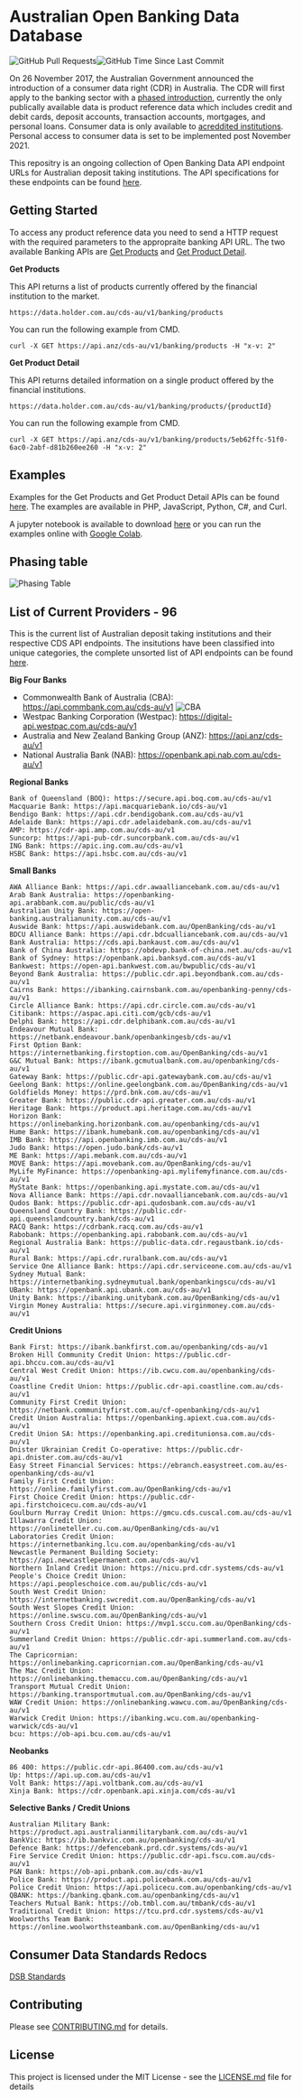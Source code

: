 # Australian Open Banking Data Database
<img alt="GitHub Pull Requests" src="https://img.shields.io/github/issues-pr/Uskompuf/Australian-Open-Banking-Data-Database.svg?sanitize=true"/><img alt="GitHub Time Since Last Commit" src="https://img.shields.io/github/last-commit/Uskompuf/Australian-Open-Banking-Data-Database.svg?sanitize=true"/>

On 26 November 2017, the Australian Government announced the introduction of a consumer data right (CDR) in Australia. The CDR will first apply to the banking sector with a [phased introduction](#phasing-table), currently the only publically available data is product reference data which includes credit and debit cards, deposit accounts, transaction accounts, mortgages, and personal loans. Consumer data is only available to [acreddited institutions](https://www.cdr.gov.au/find-a-provider?providerType=Data%2520Recipient). Personal access to consumer data is set to be implemented post November 2021.

This repositry is an ongoing collection of Open Banking Data API endpoint URLs for Australian deposit taking institutions. The API specifications for these endpoints can be found [here](https://consumerdatastandardsaustralia.github.io/standards/#future-dated-obligations).

## Getting Started ##

To access any product reference data you need to send a HTTP request with the required parameters to the appropraite banking API URL. The two available Banking APIs are [Get Products](https://consumerdatastandardsaustralia.github.io/standards/#get-products) and [Get Product Detail](https://consumerdatastandardsaustralia.github.io/standards/#get-product-detail).

**Get Products**

This API returns a list of products currently offered by the financial institution to the market.

`https://data.holder.com.au/cds-au/v1/banking/products`

You can run the following example from CMD.

`curl -X GET https://api.anz/cds-au/v1/banking/products -H "x-v: 2"`

**Get Product Detail**

This API returns detailed information on a single product offered by the financial institutions.

`https://data.holder.com.au/cds-au/v1/banking/products/{productId}`

You can run the following example from CMD.

`curl -X GET https://api.anz/cds-au/v1/banking/products/5eb62ffc-51f0-6ac0-2abf-d81b260ee260 -H "x-v: 2"`

## Examples

Examples for the Get Products and Get Product Detail APIs can be found [here](EXAMPLES.md). The examples are available in PHP, JavaScript, Python, C#, and Curl.

A jupyter notebook is available to download [here](Australian_Open_Banking_Data.ipynb) or you can run the examples online with [Google Colab](https://colab.research.google.com/drive/1P_Tlww5VWMXJx7qhmISrhaqgxbF-yZRs#offline=true&sandboxMode=true).

## Phasing table

![Phasing Table](phasing-table.jpg)

## List of Current Providers - 96

This is the current list of Australian deposit taking institutions and their respective CDS API endpoints. The insitutions have been classified into unique categories, the complete unsorted list of API endpoints can be found [here](complete.txt).


**Big Four Banks**

* Commonwealth Bank of Australia (CBA): https://api.commbank.com.au/cds-au/v1 <img alt="CBA" src="https://img.shields.io/endpoint?url=https%3A%2F%2Fmy-first-playground-5kyn70wrtdm0.runkit.sh%2Fapi.commbank.com.au%2Fpublic"/>
* Westpac Banking Corporation (Westpac): https://digital-api.westpac.com.au/cds-au/v1
* Australia and New Zealand Banking Group (ANZ): https://api.anz/cds-au/v1
* National Australia Bank (NAB): https://openbank.api.nab.com.au/cds-au/v1


**Regional Banks**
```
Bank of Queensland (BOQ): https://secure.api.boq.com.au/cds-au/v1
Macquarie Bank: https://api.macquariebank.io/cds-au/v1
Bendigo Bank: https://api.cdr.bendigobank.com.au/cds-au/v1
Adelaide Bank: https://api.cdr.adelaidebank.com.au/cds-au/v1
AMP: https://cdr-api.amp.com.au/cds-au/v1
Suncorp: https://api-pub-cdr.suncorpbank.com.au/cds-au/v1
ING Bank: https://apic.ing.com.au/cds-au/v1
HSBC Bank: https://api.hsbc.com.au/cds-au/v1
```

**Small Banks**
```
AWA Alliance Bank: https://api.cdr.awaalliancebank.com.au/cds-au/v1
Arab Bank Australia: https://openbanking-api.arabbank.com.au/public/cds-au/v1
Australian Unity Bank: https://open-banking.australianunity.com.au/cds-au/v1
Auswide Bank: https://api.auswidebank.com.au/OpenBanking/cds-au/v1
BDCU Alliance Bank: https://api.cdr.bdcualliancebank.com.au/cds-au/v1
Bank Australia: https://cds.api.bankaust.com.au/cds-au/v1
Bank of China Australia: https://obdevp.bank-of-china.net.au/cds-au/v1
Bank of Sydney: https://openbank.api.banksyd.com.au/cds-au/v1
Bankwest: https://open-api.bankwest.com.au/bwpublic/cds-au/v1
Beyond Bank Australia: https://public.cdr.api.beyondbank.com.au/cds-au/v1
Cairns Bank: https://ibanking.cairnsbank.com.au/openbanking-penny/cds-au/v1
Circle Alliance Bank: https://api.cdr.circle.com.au/cds-au/v1
Citibank: https://aspac.api.citi.com/gcb/cds-au/v1
Delphi Bank: https://api.cdr.delphibank.com.au/cds-au/v1
Endeavour Mutual Bank: https://netbank.endeavour.bank/openbankingesb/cds-au/v1
First Option Bank: https://internetbanking.firstoption.com.au/OpenBanking/cds-au/v1
G&C Mutual Bank: https://ibank.gcmutualbank.com.au/openbanking/cds-au/v1
Gateway Bank: https://public.cdr-api.gatewaybank.com.au/cds-au/v1
Geelong Bank: https://online.geelongbank.com.au/OpenBanking/cds-au/v1
Goldfields Money: https://prd.bnk.com.au/cds-au/v1
Greater Bank: https://public.cdr-api.greater.com.au/cds-au/v1
Heritage Bank: https://product.api.heritage.com.au/cds-au/v1
Horizon Bank: https://onlinebanking.horizonbank.com.au/openbanking/cds-au/v1
Hume Bank: https://ibank.humebank.com.au/openbanking/cds-au/v1
IMB Bank: https://api.openbanking.imb.com.au/cds-au/v1
Judo Bank: https://open.judo.bank/cds-au/v1
ME Bank: https://api.mebank.com.au/cds-au/v1
MOVE Bank: https://api.movebank.com.au/OpenBanking/cds-au/v1
MyLife MyFinance: https://openbanking-api.mylifemyfinance.com.au/cds-au/v1
MyState Bank: https://openbanking.api.mystate.com.au/cds-au/v1
Nova Alliance Bank: https://api.cdr.novaalliancebank.com.au/cds-au/v1
Qudos Bank: https://public.cdr-api.qudosbank.com.au/cds-au/v1
Queensland Country Bank: https://public.cdr-api.queenslandcountry.bank/cds-au/v1
RACQ Bank: https://cdrbank.racq.com.au/cds-au/v1
Rabobank: https://openbanking.api.rabobank.com.au/cds-au/v1
Regional Australia Bank: https://public-data.cdr.regaustbank.io/cds-au/v1
Rural Bank: https://api.cdr.ruralbank.com.au/cds-au/v1
Service One Alliance Bank: https://api.cdr.serviceone.com.au/cds-au/v1
Sydney Mutual Bank: https://internetbanking.sydneymutual.bank/openbankingscu/cds-au/v1
UBank: https://openbank.api.ubank.com.au/cds-au/v1
Unity Bank: https://ibanking.unitybank.com.au/OpenBanking/cds-au/v1
Virgin Money Australia: https://secure.api.virginmoney.com.au/cds-au/v1
```

**Credit Unions**
```
Bank First: https://ibank.bankfirst.com.au/openbanking/cds-au/v1
Broken Hill Community Credit Union: https://public.cdr-api.bhccu.com.au/cds-au/v1
Central West Credit Union: https://ib.cwcu.com.au/openbanking/cds-au/v1
Coastline Credit Union: https://public.cdr-api.coastline.com.au/cds-au/v1
Community First Credit Union: https://netbank.communityfirst.com.au/cf-openbanking/cds-au/v1
Credit Union Australia: https://openbanking.apiext.cua.com.au/cds-au/v1
Credit Union SA: https://openbanking.api.creditunionsa.com.au/cds-au/v1
Dnister Ukrainian Credit Co-operative: https://public.cdr-api.dnister.com.au/cds-au/v1
Easy Street Financial Services: https://ebranch.easystreet.com.au/es-openbanking/cds-au/v1
Family First Credit Union: https://online.familyfirst.com.au/OpenBanking/cds-au/v1
First Choice Credit Union: https://public.cdr-api.firstchoicecu.com.au/cds-au/v1
Goulburn Murray Credit Union: https://gmcu.cds.cuscal.com.au/cds-au/v1
Illawarra Credit Union: https://onlineteller.cu.com.au/OpenBanking/cds-au/v1
Laboratories Credit Union: https://internetbanking.lcu.com.au/openbanking/cds-au/v1
Newcastle Permanent Building Society: https://api.newcastlepermanent.com.au/cds-au/v1
Northern Inland Credit Union: https://nicu.prd.cdr.systems/cds-au/v1
People's Choice Credit Union: https://api.peopleschoice.com.au/public/cds-au/v1
South West Credit Union: https://internetbanking.swcredit.com.au/OpenBanking/cds-au/v1
South West Slopes Credit Union: https://online.swscu.com.au/OpenBanking/cds-au/v1
Southern Cross Credit Union: https://mvp1.sccu.com.au/OpenBanking/cds-au/v1
Summerland Credit Union: https://public.cdr-api.summerland.com.au/cds-au/v1
The Capricornian: https://onlinebanking.capricornian.com.au/OpenBanking/cds-au/v1
The Mac Credit Union: https://onlinebanking.themaccu.com.au/OpenBanking/cds-au/v1
Transport Mutual Credit Union: https://banking.transportmutual.com.au/OpenBanking/cds-au/v1
WAW Credit Union: https://onlinebanking.wawcu.com.au/OpenBanking/cds-au/v1
Warwick Credit Union: https://ibanking.wcu.com.au/openbanking-warwick/cds-au/v1
bcu: https://ob-api.bcu.com.au/cds-au/v1
```

**Neobanks**
```
86 400: https://public.cdr-api.86400.com.au/cds-au/v1
Up: https://api.up.com.au/cds-au/v1
Volt Bank: https://api.voltbank.com.au/cds-au/v1
Xinja Bank: https://cdr.openbank.api.xinja.com/cds-au/v1
```

**Selective Banks / Credit Unions**
```
Australian Military Bank: https://product.api.australianmilitarybank.com.au/cds-au/v1
BankVic: https://ib.bankvic.com.au/openbanking/cds-au/v1
Defence Bank: https://defencebank.prd.cdr.systems/cds-au/v1
Fire Service Credit Union: https://public.cdr-api.fscu.com.au/cds-au/v1
P&N Bank: https://ob-api.pnbank.com.au/cds-au/v1
Police Bank: https://product.api.policebank.com.au/cds-au/v1
Police Credit Union: https://api.policecu.com.au/openbanking/cds-au/v1
QBANK: https://banking.qbank.com.au/openbanking/cds-au/v1
Teachers Mutual Bank: https://ob.tmbl.com.au/tmbank/cds-au/v1
Traditional Credit Union: https://tcu.prd.cdr.systems/cds-au/v1
Woolworths Team Bank: https://online.woolworthsteambank.com.au/OpenBanking/cds-au/v1
```

## Consumer Data Standards Redocs

[DSB Standards](https://bizaio.github.io/dsb-standards/)

## Contributing

Please see [CONTRIBUTING.md](CONTRIBUTING.md) for details.

## License

This project is licensed under the MIT License - see the [LICENSE.md](LICENSE.md) file for details
